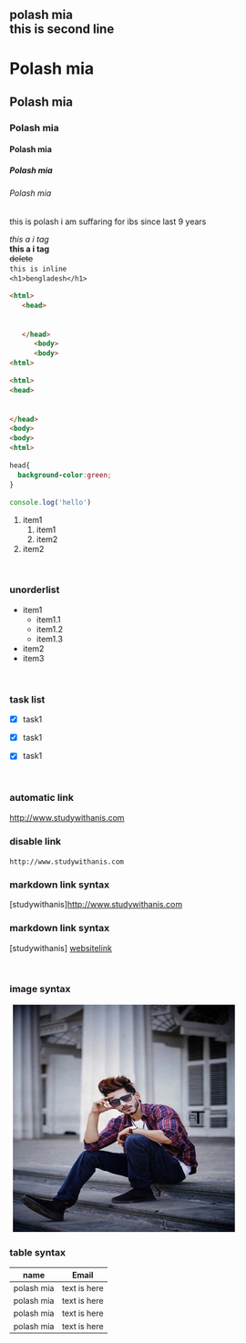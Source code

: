<!-- markdown tutorial -->
polash mia </br>
this is second line
---


# Polash mia  
## Polash mia
### Polash mia
#### Polash mia
##### Polash mia
###### Polash mia

<p>this is polash i am suffaring for ibs since last 9 years
</p>

_this a i tag_  
__this a i tag__  
~~delete~~  
`this is inline`  
`<h1>bengladesh</h1>`  
```html
<html>
   <head>


   </head>
      <body>
      <body>
<html>
```
```html
<html>
<head>


</head>
<body>
<body>
<html>
```
```css
head{
  background-color:green;
}
```

```javascript
console.log('hello')

```

1. item1    
     1. item1  
     2. item2  
2. item2
</br> 

### unorderlist  
- item1  
  - item1.1  
  - item1.2 
  - item1.3  
- item2  
- item3   


</br>

### task list  
- [x] task1  
- [x] task1  
- [x] task1  


</br>


### automatic link  
http://www.studywithanis.com


### disable link  
`http://www.studywithanis.com`  

### markdown link syntax  
[studywithanis]http://www.studywithanis.com








### markdown link syntax  
[studywithanis] [websitelink]

</br>

### image syntax  
<!-- ![man image](./images/man.jpg) -->
<img src="images/man.jpg" height=400 width=400 title="profile image"/>

</br>

### table syntax  
| name | Email |
|-------- | --------|
|polash mia|text is here|
|polash mia|text is here|
|polash mia|text is here|
|polash mia|text is here|




<!-- all link is here -->  
[websitelink]:http://www.studywithanis.com














